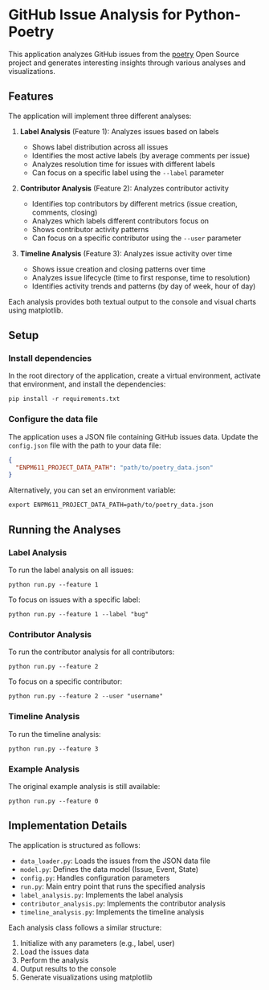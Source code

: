 # GitHub Issue Analysis for Python-Poetry

This application analyzes GitHub issues from the [poetry](https://github.com/python-poetry/poetry) Open Source project and generates interesting insights through various analyses and visualizations.

## Features

The application will implement three different analyses:

1. **Label Analysis** (Feature 1): Analyzes issues based on labels

   - Shows label distribution across all issues
   - Identifies the most active labels (by average comments per issue)
   - Analyzes resolution time for issues with different labels
   - Can focus on a specific label using the `--label` parameter

2. **Contributor Analysis** (Feature 2): Analyzes contributor activity

   - Identifies top contributors by different metrics (issue creation, comments, closing)
   - Analyzes which labels different contributors focus on
   - Shows contributor activity patterns
   - Can focus on a specific contributor using the `--user` parameter

3. **Timeline Analysis** (Feature 3): Analyzes issue activity over time
   - Shows issue creation and closing patterns over time
   - Analyzes issue lifecycle (time to first response, time to resolution)
   - Identifies activity trends and patterns (by day of week, hour of day)

Each analysis provides both textual output to the console and visual charts using matplotlib.

## Setup

### Install dependencies

In the root directory of the application, create a virtual environment, activate that environment, and install the dependencies:

```
pip install -r requirements.txt
```

### Configure the data file

The application uses a JSON file containing GitHub issues data. Update the `config.json` file with the path to your data file:

```json
{
  "ENPM611_PROJECT_DATA_PATH": "path/to/poetry_data.json"
}
```

Alternatively, you can set an environment variable:

```
export ENPM611_PROJECT_DATA_PATH=path/to/poetry_data.json
```

## Running the Analyses

### Label Analysis

To run the label analysis on all issues:

```
python run.py --feature 1
```

To focus on issues with a specific label:

```
python run.py --feature 1 --label "bug"
```

### Contributor Analysis

To run the contributor analysis for all contributors:

```
python run.py --feature 2
```

To focus on a specific contributor:

```
python run.py --feature 2 --user "username"
```

### Timeline Analysis

To run the timeline analysis:

```
python run.py --feature 3
```

### Example Analysis

The original example analysis is still available:

```
python run.py --feature 0
```

## Implementation Details

The application is structured as follows:

- `data_loader.py`: Loads the issues from the JSON data file
- `model.py`: Defines the data model (Issue, Event, State)
- `config.py`: Handles configuration parameters
- `run.py`: Main entry point that runs the specified analysis
- `label_analysis.py`: Implements the label analysis
- `contributor_analysis.py`: Implements the contributor analysis
- `timeline_analysis.py`: Implements the timeline analysis

Each analysis class follows a similar structure:

1. Initialize with any parameters (e.g., label, user)
2. Load the issues data
3. Perform the analysis
4. Output results to the console
5. Generate visualizations using matplotlib

